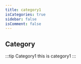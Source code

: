 ```yaml
---
title: category1
isCategories: true
sidebar: false
isComment: false
---
```


## Category

:::tip Category1
this is category1
:::